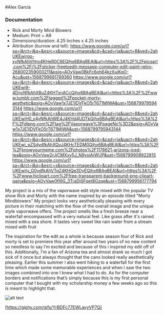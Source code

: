 #Alex Garcia

### Documentation
* Rick and Morty Mind Blowers
* Medium: Print + AR
* Dimensions/duration: 4.25 Inches x 4.25 inches
* Attribution (burrow and tell): https://www.google.com/url?sa=i&rct=j&q=&esrc=s&source=images&cd=&cad=rja&uact=8&ved=2ahUKEwjrgo-xyNfkAhVHrp4KHeR0C6EQjhx6BAgBEAI&url=https%3A%2F%2Fpicsart.com%2Fi%2Fsticker-freetoedit-message-computer-edit-paint-retro-268002359000211&psig=AOvVaw0BkFc6oh64kzXuiKqO-Acu&ust=1568799681789360
https://www.google.com/url?sa=i&rct=j&q=&esrc=s&source=images&cd=&cad=rja&uact=8&ved=2ahUKEwj9-4DnyNfkAhXBuZ4KHTxnACcQjhx6BAgBEAI&url=https%3A%2F%2Fwww.tumblr.com%2Ftagged%2Fpocket-morty-aesthetic&psig=AOvVaw1x7JE1IDVFkO5rT671MIWA&ust=1568799795943144
https://www.google.com/url?sa=i&rct=j&q=&esrc=s&source=images&cd=&cad=rja&uact=8&ved=2ahUKEwiH0_v4yNfkAhWE4J4KHd4UDTkQjhx6BAgBEAI&url=https%3A%2F%2Fdlpng.com%2Ftag%2FVaporwave%3FpageNo%3D2&psig=AOvVaw1x7JE1IDVFkO5rT671MIWA&ust=1568799795943144
https://www.google.com/url?sa=i&rct=j&q=&esrc=s&source=images&cd=&cad=rja&uact=8&ved=2ahUKEwi_pZSdydfkAhXQvJ4KHcTEDM0Qjhx6BAgBEAI&url=https%3A%2F%2Fknowyourmeme.com%2Fphotos%2F1176621-arizona-iced-tea&psig=AOvVaw2rJjCMXxv5J_N9ysiAiWUP&ust=1568799908922815
https://www.google.com/url?sa=i&rct=j&q=&esrc=s&source=images&cd=&cad=rja&uact=8&ved=2ahUKEwjty_G0ydfkAhVTqZ4KHQe3DyEQjhx6BAgBEAI&url=https%3A%2F%2Fwww.hiclipart.com%2Ffree-transparent-background-png-clipart-qaina&psig=AOvVaw0fI9G_3TraDjSFqet8Gzqe&ust=1568799956177794

My project is a mix of the vaporwave edit style mixed with the popular TV show Rick and Morty with the name inspired by an episode titled "Morty Mindblowers" My project looks very aesthetically pleasing with every picture in their matching with the flow of the overall image and the unique style vaporwave offers. The project smells like a fresh breeze near a waterfall encompassed with a very natural feel. Like grass after it's rained mixed with a sea shore. It tastes very sweet like rain water from a stream mixed with fruit

The inspiration for the edit as a whole is because season four of Rick and morty is set to premiere this year after around two years of no new content so needless to say I’m excited and because of this i inspired my edit off of this. Additionally, I'm a fan of Arizona tea and almost drank so much I got sick of it once but always thought that the cans looked really aesthetically pleasing. Earlier this summer I also went hiking to a waterfall for the first time which made some memorable experiences and when I saw the two images combined into one I knew what I had to do. As for the computer borders and notifications that’s simply because this is my first personal computer that I bought with my scholarship money a few weeks ago so this is meant to highlight that. 

![alt text](https://imgur.com/gallery/C6E0lcH)

[https://giphy.com/gifs/YrBDFc77EWLavyVP7Q]
